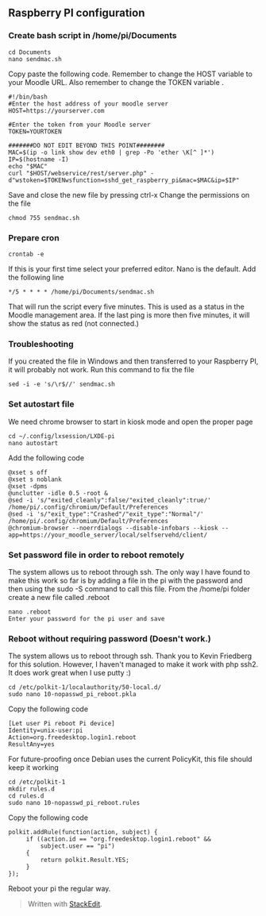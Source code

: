 

## Raspberry PI configuration

### Create bash script in /home/pi/Documents

    cd Documents
    nano sendmac.sh
Copy paste the following code. Remember to change the HOST variable to your Moodle URL. Also remember to change the TOKEN variable .

    #!/bin/bash
    #Enter the host address of your moodle server
    HOST=https://yourserver.com
    
    #Enter the token from your Moodle server
    TOKEN=YOURTOKEN
    
    #######DO NOT EDIT BEYOND THIS POINT########
    MAC=$(ip -o link show dev eth0 | grep -Po 'ether \K[^ ]*')
    IP=$(hostname -I)
    echo "$MAC"
    curl "$HOST/webservice/rest/server.php" -d"wstoken=$TOKENwsfunction=sshd_get_raspberry_pi&mac=$MAC&ip=$IP"
Save and close the new file by pressing ctrl-x
Change the permissions on the file

    chmod 755 sendmac.sh
### Prepare cron

    crontab -e
If this is your first time select your preferred editor. Nano is the default.
Add the following line

    */5 * * * * /home/pi/Documents/sendmac.sh

That will run the script every five minutes. This is used as a status in the Moodle management area. If the last ping is more then five minutes, it will show the status as red (not connected.)
 

### Troubleshooting
If you created the file in Windows and then transferred to your Raspberry PI, it will probably not work. Run this command to fix the file

    sed -i -e 's/\r$//' sendmac.sh

### Set autostart file
We need chrome browser to start in kiosk mode and open the proper page

    cd ~/.config/lxsession/LXDE-pi
    nano autostart
Add the following code

    @xset s off
    @xset s noblank
    @xset -dpms
    @unclutter -idle 0.5 -root &
    @sed -i 's/"exited_cleanly":false/"exited_cleanly":true/' /home/pi/.config/chromium/Default/Preferences
    @sed -i 's/"exit_type":"Crashed"/"exit_type":"Normal"/' /home/pi/.config/chromium/Default/Preferences
    @chromium-browser --noerrdialogs --disable-infobars --kiosk --app=https://your_moodle_server/local/selfservehd/client/

### Set password file in order to reboot remotely
The system allows us to reboot through ssh. The only way I have found to make this work so far is by adding a file in the pi with the password and then using the sudo -S command to call this file.
From the /home/pi folder create a new file called .reboot

    nano .reboot
    Enter your password for the pi user and save

### Reboot without requiring password (Doesn't work.)
The system allows us to reboot through ssh. 
Thank you to Kevin Friedberg for this solution. However, I haven't managed to make it work with php ssh2. It does work great when I use putty :)

    cd /etc/polkit-1/localauthority/50-local.d/
    sudo nano 10-nopasswd_pi_reboot.pkla
Copy the following code

    [Let user Pi reboot Pi device]
    Identity=unix-user:pi
    Action=org.freedesktop.login1.reboot
    ResultAny=yes

 For future-proofing once Debian uses the current PolicyKit, this file should keep it working
 

    cd /etc/polkit-1
    mkdir rules.d
    cd rules.d
    sudo nano 10-nopasswd_pi_reboot.rules
Copy the following code

    polkit.addRule(function(action, subject) {
         if ((action.id == "org.freedesktop.login1.reboot" &&
             subject.user == "pi")
         {
             return polkit.Result.YES;
         }
    });

Reboot your pi the regular way.


> Written with [StackEdit](https://stackedit.io/).